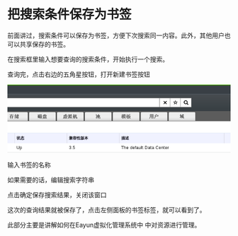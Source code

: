 # 把搜索条件保存为书签

前面讲过，搜索条件可以保存为书签，方便下次搜索同一内容。此外，其他用户也
可以共享保存的书签。

在搜索框里输入想要查询的搜索条件，开始执行一个搜索。

查询完，点击右边的五角星按钮，打开新建书签按钮

![书签按钮](../images/basic-bookmark.png)

输入书签的名称

如果需要的话，编辑搜索字符串

点击确定保存搜索结果，关闭该窗口

这次的查询结果就被保存了，点击左侧面板的书签标签，就可以看到了。

此部分主要是讲解如何在Eayun虚拟化管理系统中 中对资源进行管理。


